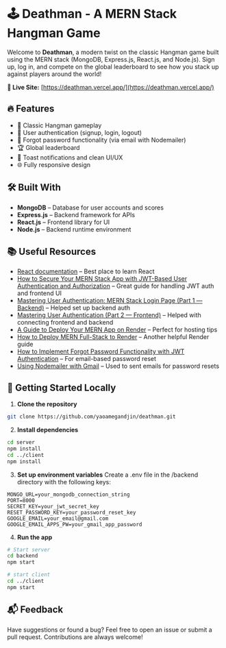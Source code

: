  
# 🕹️ Deathman - A MERN Stack Hangman Game

Welcome to **Deathman**, a modern twist on the classic Hangman game built using the MERN stack (MongoDB, Express.js, React.js, and Node.js). Sign up, log in, and compete on the global leaderboard to see how you stack up against players around the world!

**🎯 Live Site:** [https://deathman.vercel.app/](https://deathman.vercel.app/)


## 🔥 Features

- 🧠 Classic Hangman gameplay
- 🔐 User authentication (signup, login, logout)
- 🔁 Forgot password functionality (via email with Nodemailer)
- 🏆 Global leaderboard
- 🎨 Toast notifications and clean UI/UX
- 🌐 Fully responsive design

## 🛠️ Built With

- **MongoDB** – Database for user accounts and scores  
- **Express.js** – Backend framework for APIs  
- **React.js** – Frontend library for UI  
- **Node.js** – Backend runtime environment  

## 📚 Useful Resources

- [React documentation](https://reactjs.org/) – Best place to learn React  
- [How to Secure Your MERN Stack App with JWT-Based User Authentication and Authorization](https://www.freecodecamp.org/news/how-to-secure-your-mern-stack-application/) – Great guide for handling JWT auth and frontend UI 
- [Mastering User Authentication: MERN Stack Login Page (Part 1 — Backend)](https://javascript.plainenglish.io/mern-stack-authentication-part-1-41b72bd2e8f3) – Helped set up backend auth
- [Mastering User Authentication (Part 2 — Frontend)](https://javascript.plainenglish.io/mern-stack-authentication-part-2-cd2036deedb4) – Helped with connecting frontend and backend
- [A Guide to Deploy Your MERN App on Render](https://dev.to/producthackers/deploying-a-mern-stack-app-on-render-1fkb) – Perfect for hosting tips
- [How to Deploy MERN Full-Stack to Render](https://medium.com/@aminnairi/how-to-deploy-mern-full-stack-to-render-6b23f56f7c2e) – Another helpful Render guide
- [How to Implement Forgot Password Functionality with JWT Authentication](https://medium.com/@mail2pranjalrai/forgot-password-in-mern-stack-using-jwt-bc12eaf4f2f2) – For email-based password reset
- [Using Nodemailer with Gmail](https://nodemailer.com/usage/using-gmail/) – Used to sent emails for password resets

## 🧪 Getting Started Locally

1. **Clone the repository**
  ```bash
  git clone https://github.com/yaoamegandjin/deathman.git
  ```
2. **Install dependencies**
  ```bash
  cd server
  npm install
  cd ../client
  npm install
  ```
3. **Set up environment variables**
Create a .env file in the /backend directory with the following keys:
  ```env
  MONGO_URL=your_mongodb_connection_string
  PORT=8000
  SECRET_KEY=your_jwt_secret_key
  RESET_PASSWORD_KEY=your_password_reset_key
  GOOGLE_EMAIL=your_email@gmail.com
  GOOGLE_EMAIL_APPS_PW=your_gmail_app_password
  ```
4. **Run the app**
  ```bash
  # Start server
  cd backend
  npm start

  # start client
  cd ../client
  npm start
  ```
## 📬 Feedback

Have suggestions or found a bug? Feel free to open an issue or submit a pull request. Contributions are always welcome!

